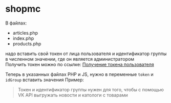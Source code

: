 # shopmc
В файлах:  
* articles.php 
* index.php 
* products.php  

надо вставить свой токен от лица пользователя и идентификатор группы в численном значении, где он является администратором  
Получить токен можно по ссылке: [Получение токена пользователя](https://oauth.vk.com/authorize?client_id=2685278&scope=notify,photos,friends,audio,video,notes,pages,docs,status,questions,offers,wall,groups,messages,notifications,stats,ads,offline&redirect_uri=http://api.vk.com/blank.html&display=page&response_type=token&callback=callbackFunc "Получение токена")

Теперь в указанных файлах PHP и JS, нужно в переменные `token` и `idGroup` вставить значения
Пример:
    <?php
    $token = 'y3g98fuy83974uyf8j3y4f783984ufik934uf8u438rfku43f';
    $idGroup = '1';
    ?>

>Токен и идентификатор группы нужен для того, чтобы с помощью VK API выгружать новости и катологи с товарами
